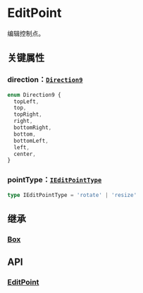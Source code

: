 # EditPoint

编辑控制点。

## 关键属性

### direction：[`Direction9`](/api/enums/Direction9.md)

```ts
enum Direction9 {
  topLeft,
  top,
  topRight,
  right,
  bottomRight,
  bottom,
  bottomLeft,
  left,
  center,
}
```

### pointType：[`IEditPointType`](/api/modules.md#ieditpointtype)

```ts
type IEditPointType = 'rotate' | 'resize'
```

## 继承

### [Box](/reference/display/Box.md)

## API

### [EditPoint](/api/classes/EditPoint.md)

